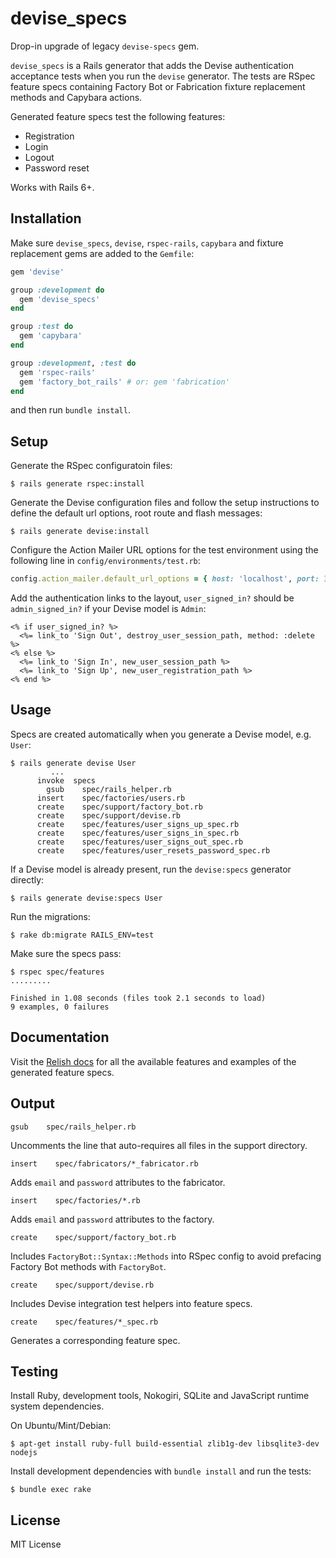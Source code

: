 # devise_specs

Drop-in upgrade of legacy `devise-specs` gem.

`devise_specs` is a Rails generator that adds the Devise authentication acceptance tests when you run the `devise` generator. The tests are RSpec feature specs containing Factory Bot or Fabrication fixture replacement methods and Capybara actions.

Generated feature specs test the following features:
* Registration
* Login
* Logout
* Password reset

Works with Rails 6+.

## Installation

Make sure `devise_specs`, `devise`, `rspec-rails`, `capybara` and fixture replacement gems are added to the `Gemfile`:
```ruby
gem 'devise'

group :development do
  gem 'devise_specs'
end

group :test do
  gem 'capybara'
end

group :development, :test do
  gem 'rspec-rails'
  gem 'factory_bot_rails' # or: gem 'fabrication'
end
```

and then run `bundle install`.

## Setup

Generate the RSpec configuratoin files:
```
$ rails generate rspec:install
```

Generate the Devise configuration files and follow the setup instructions to define the default url options, root route and flash messages:
```
$ rails generate devise:install
```

Configure the Action Mailer URL options for the test environment using the following line in `config/environments/test.rb`:
```ruby
config.action_mailer.default_url_options = { host: 'localhost', port: 3001 }
```

Add the authentication links to the layout, `user_signed_in?` should be `admin_signed_in?` if your Devise model is `Admin`:
```erb
<% if user_signed_in? %>
  <%= link_to 'Sign Out', destroy_user_session_path, method: :delete %>
<% else %>
  <%= link_to 'Sign In', new_user_session_path %>
  <%= link_to 'Sign Up', new_user_registration_path %>
<% end %>
```

## Usage

Specs are created automatically when you generate a Devise model, e.g. `User`:
```
$ rails generate devise User
         ...
      invoke  specs
        gsub    spec/rails_helper.rb
      insert    spec/factories/users.rb
      create    spec/support/factory_bot.rb
      create    spec/support/devise.rb
      create    spec/features/user_signs_up_spec.rb
      create    spec/features/user_signs_in_spec.rb
      create    spec/features/user_signs_out_spec.rb
      create    spec/features/user_resets_password_spec.rb
```

If a Devise model is already present, run the `devise:specs` generator directly:
```
$ rails generate devise:specs User
```

Run the migrations:
```
$ rake db:migrate RAILS_ENV=test
```

Make sure the specs pass:
```
$ rspec spec/features
.........

Finished in 1.08 seconds (files took 2.1 seconds to load)
9 examples, 0 failures
```

## Documentation

Visit the [Relish docs](https://relishapp.com/andrii/devise_specs/docs) for all the available features and examples of the generated feature specs.

## Output

`gsub    spec/rails_helper.rb`

Uncomments the line that auto-requires all files in the support directory.

`insert    spec/fabricators/*_fabricator.rb`

Adds `email` and `password` attributes to the fabricator.

`insert    spec/factories/*.rb`

Adds `email` and `password` attributes to the factory.

`create    spec/support/factory_bot.rb`

Includes `FactoryBot::Syntax::Methods` into RSpec config to avoid prefacing Factory Bot methods with `FactoryBot`.

`create    spec/support/devise.rb`

Includes Devise integration test helpers into feature specs.

`create    spec/features/*_spec.rb`

Generates a corresponding feature spec.

## Testing

Install Ruby, development tools, Nokogiri, SQLite and JavaScript runtime system dependencies.

On Ubuntu/Mint/Debian:
```
$ apt-get install ruby-full build-essential zlib1g-dev libsqlite3-dev nodejs
```

Install development dependencies with `bundle install` and run the tests: 
```
$ bundle exec rake
```

## License

MIT License
